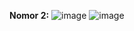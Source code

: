 **Nomor 2:**
![image](https://github.com/Jojoium/UTS_Lab5_OOP/assets/114537894/d17726d1-9e85-4d15-8e8f-978d7d1255f5)
![image](https://github.com/Jojoium/UTS_Lab5_OOP/assets/114537894/c299563a-05c0-449d-ab70-74a34c7dcc18)
